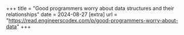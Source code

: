+++
title = "Good programmers worry about data structures and their relationships"
date = 2024-08-27
[extra]
url = "https://read.engineerscodex.com/p/good-programmers-worry-about-data"
+++
